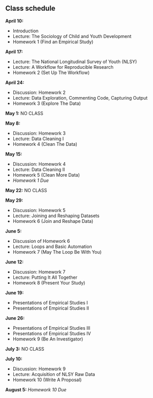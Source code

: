 ## Class schedule

**April 10:**
 
* Introduction
* Lecture: The Sociology of Child and Youth Development
* Homework 1 (Find an Empirical Study) [<i class="fa fa-file-pdf-o" aria-hidden="true"></i>](https://mfr.osf.io/render?url=https://osf.io/seur6/?action=download%26mode=render)

**April 17:**

* Lecture: The National Longitudinal Survey of Youth (NLSY)
* Lecture: A Workflow for Reproducible Research
* Homework 2 (Set Up The Workflow)

**April 24:**

* Discussion: Homework 2
* Lecture: Data Exploration, Commenting Code, Capturing Output
* Homework 3 (Explore The Data)

**May 1:** NO CLASS

**May 8:**

* Discussion: Homework 3
* Lecture: Data Cleaning I
* Homework 4 (Clean The Data)

**May 15:**

* Discussion: Homework 4
* Lecture: Data Cleaning II
* Homework 5 (Clean More Data)
* *Homework 1 Due*

**May 22:** NO CLASS

**May 29:**

* Discussion: Homework 5
* Lecture: Joining and Reshaping Datasets
* Homework 6 (Join and Reshape Data)

**June 5:**

* Discussion of Homework 6
* Lecture: Loops and Basic Automation
* Homework 7 (May The Loop Be With You)

**June 12:**

* Discussion: Homework 7
* Lecture: Putting It All Together
* Homework 8 (Present Your Study) [<i class="fa fa-file-pdf-o" aria-hidden="true"></i>](https://mfr.osf.io/render?url=https://osf.io/vbdy4/?action=download%26mode=render)

**June 19:** 

* Presentations of Empirical Studies I
* Presentations of Empirical Studies II

**June 26:** 

* Presentations of Empirical Studies III
* Presentations of Empirical Studies IV
* Homework 9 (Be An Investigator)

**July 3:** NO CLASS

**July 10:**

* Discussion: Homework 9
* Lecture: Acquisition of NLSY Raw Data
* Homework 10 (Write A Proposal)

**August 5:** *Homework 10 Due*
